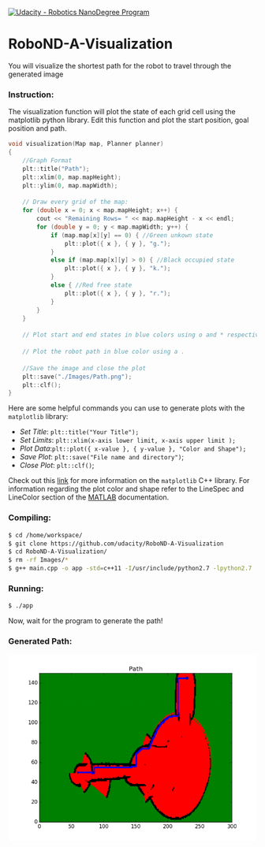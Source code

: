 [![Udacity - Robotics NanoDegree Program](https://s3-us-west-1.amazonaws.com/udacity-robotics/Extra+Images/RoboND_flag.png)](https://www.udacity.com/robotics)

# RoboND-A-Visualization
You will visualize the shortest path for the robot to travel through the generated image

### Instruction:
The visualization function will plot the state of each grid cell using the matplotlib python library. Edit this function and plot the start position, goal position and path.
``` C++
void visualization(Map map, Planner planner)
{
    //Graph Format
    plt::title("Path");
    plt::xlim(0, map.mapHeight);
    plt::ylim(0, map.mapWidth);

    // Draw every grid of the map:
    for (double x = 0; x < map.mapHeight; x++) {
        cout << "Remaining Rows= " << map.mapHeight - x << endl;
        for (double y = 0; y < map.mapWidth; y++) {
            if (map.map[x][y] == 0) { //Green unkown state
                plt::plot({ x }, { y }, "g.");
            }
            else if (map.map[x][y] > 0) { //Black occupied state
                plt::plot({ x }, { y }, "k.");
            }
            else { //Red free state
                plt::plot({ x }, { y }, "r.");
            }
        }
    }

    // Plot start and end states in blue colors using o and * respectively
    
    // Plot the robot path in blue color using a .
    
    //Save the image and close the plot
    plt::save("./Images/Path.png");
    plt::clf();
}
```
Here are some helpful commands you can use to generate plots with the `matplotlib` library:
* *Set Title*: `plt::title("Your Title");`
* *Set Limits*: `plt::xlim(x-axis lower limit, x-axis upper limit );`
* *Plot Data*:`plt::plot({ x-value }, { y-value }, "Color and Shape");`
* *Save Plot*: `plt::save("File name and directory")`;
* *Close Plot*:   `plt::clf()`;

Check out this [link](https://github.com/lava/matplotlib-cpp) for more information on the `matplotlib` C++ library. For information regarding the plot color and shape refer to the LineSpec and LineColor section of the [MATLAB](https://www.mathworks.com/help/matlab/ref/plot.html?requestedDomain=true) documentation. 

### Compiling:
```sh
$ cd /home/workspace/
$ git clone https://github.com/udacity/RoboND-A-Visualization
$ cd RoboND-A-Visualization/
$ rm -rf Images/*
$ g++ main.cpp -o app -std=c++11 -I/usr/include/python2.7 -lpython2.7
```

### Running:
```sh
$ ./app
```

Now, wait for the program to generate the path!

### Generated Path:

![alt text](Images/Path.png)

